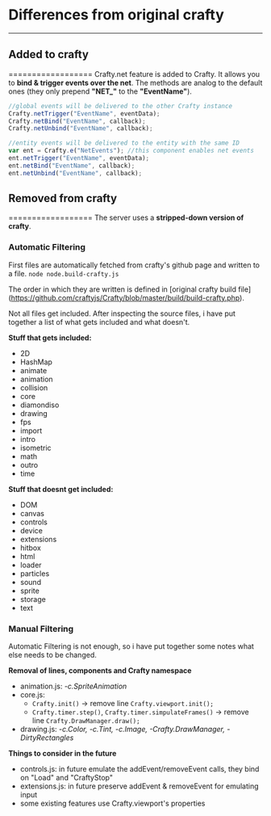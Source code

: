 # Differences from original crafty
----------------------------------
## Added to crafty
==================
Crafty.net feature is added to Crafty. It allows you to __bind & trigger events over the net__.
The methods are analog to the default ones (they only prepend **"NET_"** to the **"EventName"**).
```javascript
//global events will be delivered to the other Crafty instance
Crafty.netTrigger("EventName", eventData);
Crafty.netBind("EventName", callback);
Crafty.netUnbind("EventName", callback);

//entity events will be delivered to the entity with the same ID
var ent = Crafty.e("NetEvents"); //this component enables net events
ent.netTrigger("EventName", eventData);
ent.netBind("EventName", callback);
ent.netUnbind("EventName", callback);
```

## Removed from crafty
==================
The server uses a __stripped-down version of crafty__.

### Automatic Filtering
First files are automatically fetched from crafty's github page and written to a file. `node node.build-crafty.js`

The order in which they are written is defined in [original crafty build file]
(https://github.com/craftyjs/Crafty/blob/master/build/build-crafty.php).

Not all files get included. After inspecting the source files, i have put together a list of what
gets included and what doesn't.

**Stuff that gets included:**
* 2D
* HashMap
* animate
* animation
* collision
* core
* diamondiso
* drawing
* fps
* import
* intro
* isometric
* math
* outro
* time

**Stuff that doesnt get included:**
* DOM
* canvas
* controls
* device
* extensions
* hitbox
* html
* loader
* particles
* sound
* sprite
* storage
* text

### Manual Filtering
Automatic Filtering is not enough, so i have put together some notes what else needs to be changed.

**Removal of lines, components and Crafty namespace**
* animation.js: _-c.SpriteAnimation_
* core.js: 
  * `Crafty.init()` -> remove line `Crafty.viewport.init();`
  * `Crafty.timer.step()`, `Crafty.timer.simpulateFrames()` -> remove line `Crafty.DrawManager.draw();`
* drawing.js: _-c.Color, -c.Tint, -c.Image, -Crafty.DrawManager, -DirtyRectangles_

**Things to consider in the future**
* controls.js: in future emulate the addEvent/removeEvent calls, they bind on "Load" and "CraftyStop"
* extensions.js: in future preserve addEvent & removeEvent for emulating input
* some existing features use Crafty.viewport's properties
